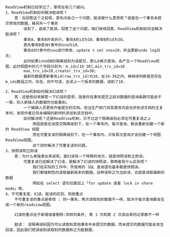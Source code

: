     ReadView机制已经学过了，那现在有几个疑问。
    1、ReadView机制如何解决脏读呢？
        答：在回答这个之前呢，首先问自己一个问题，脏读是什么意思呢？就是在一个事务未提交修改的数据，被另外一个事务
            读到了，造成了脏读。回答了这个问题，咱们继续回答，ReadView机制如何去解决脏读呢？
            事务A，事务B并发执行，事务A的id为10，事务B的id为30。
            首先事务B查询t表中的sno为10，
            事务A对t表中的sno进行修改，update t set sno=20，并且更新undo log日志;
            此时如果innoDB的隔离级别为读提交，那么b再次查询，会产生一个ReadView视图，此时视图中的几个字段分别为：m_ids[10-30],min_trx_id=10
            max_trx_id=20,creator_trx_id=30;
            最新的数据更新事务id(row_trx_id)为10，在10-30之内，再继续判断是否存在m_ids数组之内，存在，则不可读，去读上一个版本的数据，读到了10.
    
    2、ReadView机制如何解决幻读呢？
        答：还是依旧来解答一下幻读的意思，就是你在事务提交之前对数据的查询条数可能会不一致，别人新插入的数据你也能看到。
            一个编辑人员更改作者提交的文档，但当生产部门将其更改内容合并到该文档的主复本时，发现作者已将未编辑的新材料添加到该文档中。
            如何解决呢？还是ReadView机制，只不过这个隔离级别必须在可重复读之上
                原因就是在读提交隔离级别下，在一个事务内，每次查询，都会重新创建一个新的 ReadView 视图
                而在可重复读的隔离级别下，在一个事务内，只有首次查询才会创建一个视图ReadView视图。
                这个同时解决了可重复读的问题。
    3、快照读和立即读
        答：为什么单独拿出来说呢，是幻读有一个特殊的地方，就是快照读和立即读。
            可重复读已经解决了幻读，是解决了幻读的快照读，那两者有什么区别呢？
                我们在实际的工作中，所使用的 SQL 查询语句基本都是快照读。
                我们都强制性的读取最新版本的数据，这种读称之为当前读，也就是读取最新的数据
                例如在 select 语句后面加上「for update 或者 lock in share mode」等。
    4、不可重复度、幻读、脏读的区别、和侧重点
        不可重复读的重点是修改 : 同一事务，两次读取到的数据不一样，取决于每次查询都会生成一个新的readview视图。
        
        幻读的重点在于新增或者删除:同样的条件, 第 1 次和第 2 次读出来的记录数不一样
        
        脏读： 该隔离级别因为可以读取到其他事务中未提交的数据，而未提交的数据可能会发生回滚，因此我们把该级别读取到的数据称之为脏数据。
        
    
